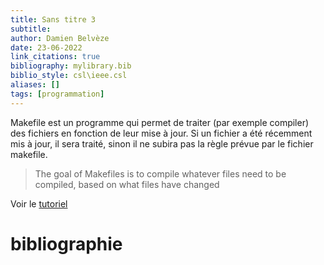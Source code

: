 ```yaml
---
title: Sans titre 3
subtitle:
author: Damien Belvèze
date: 23-06-2022
link_citations: true
bibliography: mylibrary.bib
biblio_style: csl\ieee.csl
aliases: []
tags: [programmation]
---
```


Makefile est un programme qui permet de traiter (par exemple compiler) des fichiers en fonction de leur mise à jour. Si un fichier a été récemment mis à jour, il sera traité, sinon il ne subira pas la règle prévue par le fichier makefile.

> The goal of Makefiles is to compile whatever files need to be compiled, based on what files have changed

Voir le [tutoriel](https://makefiletutorial.com/#getting-started)






# bibliographie

